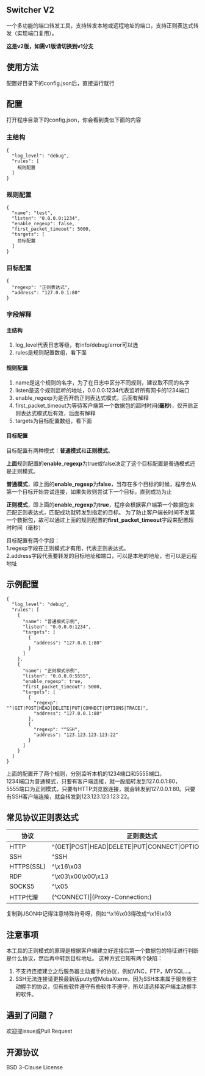 ## Switcher V2
一个多功能的端口转发工具，支持转发本地或远程地址的端口，支持正则表达式转发（实现端口复用）。

**这是v2版，如需v1版请切换到v1分支**
## 使用方法
配置好目录下的config.json后，直接运行就行
## 配置
打开程序目录下的config.json，你会看到类似下面的内容

### 主结构

    {
      "log_level": "debug",
      "rules": [
        规则配置
      ]
    }

### 规则配置
    {
      "name": "test",
      "listen": "0.0.0.0:1234",
      "enable_regexp": false,
      "first_packet_timeout": 5000,
      "targets": [
        目标配置
      ]
    }
### 目标配置
    {
      "regexp": "正则表达式",
      "address": "127.0.0.1:80"
    }
### 字段解释
#### 主结构 
1. log_level代表日志等级，有info/debug/error可以选
1. rules是规则配置数组，看下面
#### 规则配置
1. name是这个规则的名字，为了在日志中区分不同规则，建议取不同的名字
2. listen是这个规则监听的地址，0.0.0.0:1234代表监听所有网卡的1234端口
3. enable_regexp为是否开启正则表达式模式，后面有解释
4. first_packet_timeout为等待客户端第一个数据包的超时时间(**毫秒**)，仅开启正则表达式模式后有效，后面有解释
5. targets为目标配置数组，看下面

#### 目标配置
目标配置有两种模式：**普通模式**和**正则模式**。  

**上面**规则配置的**enable_regexp**为true或false决定了这个目标配置是普通模式还是正则模式。  

**普通模式**，即上面的**enable_regexp**为**false**，当存在多个目标的时候，程序会从第一个目标开始尝试连接，如果失败则尝试下一个目标，直到成功为止  

**正则模式**，即上面的**enable_regexp**为**true**，程序会根据客户端第一个数据包来匹配正则表达式，匹配成功就转发到指定的目标。
为了防止客户端长时间不发第一个数据包，故可以通过上面的规则配置的**first_packet_timeout**字段来配置超时时间（毫秒）  

目标配置有两个字段：  
1.regexp字段在正则模式才有用，代表正则表达式。  
2.address字段代表要转发的目标地址和端口，可以是本地的地址，也可以是远程地址

## 示例配置

    {
      "log_level": "debug",
      "rules": [
        {
          "name": "普通模式示例",
          "listen": "0.0.0.0:1234",
          "targets": [
            {
              "address": "127.0.0.1:80"
            }
          ]
        },
        {
          "name": "正则模式示例",
          "listen": "0.0.0.0:5555",
          "enable_regexp": true,
          "first_packet_timeout": 5000,
          "targets": [
            {
              "regexp": "^(GET|POST|HEAD|DELETE|PUT|CONNECT|OPTIONS|TRACE)",
              "address": "127.0.0.1:80"
            },
            {
              "regexp": "^SSH",
              "address": "123.123.123.123:22"
            }
          ]
        }
      ]
    }

上面的配置开了两个规则，分别监听本机的1234端口和5555端口。  
1234端口为普通模式，只要有客户端连接，就一股脑转发到127.0.0.1:80，  
5555端口为正则模式，只要有HTTP浏览器连接，就会转发到127.0.0.1:80。只要有SSH客户端连接，就会转发到123.123.123.123:22。            

## 常见协议正则表达式
|协议|正则表达式|
| --- | ---|
|HTTP|^(GET\|POST\|HEAD\|DELETE\|PUT\|CONNECT\|OPTIONS\|TRACE)|
|SSH|^SSH|
|HTTPS(SSL)|^\x16\x03|
|RDP|^\x03\x00\x00\x13|
|SOCKS5|^\x05|
|HTTP代理|(^CONNECT)\|(Proxy-Connection:)|

复制到JSON中记得注意特殊符号呀，例如^\x16\x03得改成^\\x16\\x03

## 注意事项
本工具的正则模式的原理是根据客户端建立好连接后第一个数据包的特征进行判断是什么协议，然后再中转到目标地址。
这种方式已知有两个缺陷：

1. 不支持连接建立之后服务器主动握手的协议，例如VNC，FTP，MYSQL…。
2. SSH无法连接请更换最新版putty或MobaXterm，因为SSH本来属于服务器主动握手的协议，但有些软件遵守有些软件不遵守，所以请选择客户端主动握手的软件。

## 遇到了问题？
欢迎提issue或Pull Request

## 开源协议
BSD 3-Clause License
